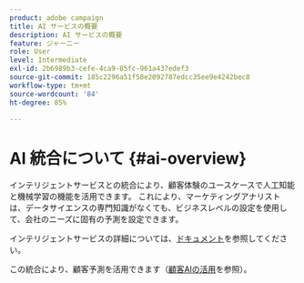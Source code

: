 ```yaml
---
product: adobe campaign
title: AI サービスの概要
description: AI サービスの概要
feature: ジャーニー
role: User
level: Intermediate
exl-id: 2b6989b3-cefe-4ca9-85fc-961a437edef3
source-git-commit: 185c2296a51f58e2092787edcc35ee9e4242bec8
workflow-type: tm+mt
source-wordcount: '84'
ht-degree: 85%

---
```


# AI 統合について {#ai-overview}

インテリジェントサービスとの統合により、顧客体験のユースケースで人工知能と機械学習の機能を活用できます。 これにより、マーケティングアナリストは、データサイエンスの専門知識がなくても、ビジネスレベルの設定を使用して、会社のニーズに固有の予測を設定できます。

インテリジェントサービスの詳細については、[ドキュメント](https://experienceleague.adobe.com/docs/experience-platform/intelligent-services/home.html?lang=ja)を参照してください。

この統合により、顧客予測を活用できます（[顧客AIの活用](../ai-services/leveraging-customer-ai.md)を参照）。

<!--* fatigue scores, see [Leveraging Journey AI](../ai-services/leveraging-fatigue-scores.md)-->
